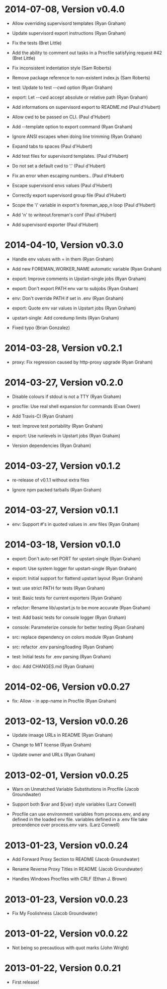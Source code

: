 2014-07-08, Version v0.4.0
==========================

 * Allow overriding supervisord templates (Ryan Graham)

 * Update supervisord export instructions (Ryan Graham)

 * Fix the tests (Bret Little)

 * Add the ability to comment out tasks in a Procfile satisfying request #42 (Bret Little)

 * Fix inconsistent indentation style (Sam Roberts)

 * Remove package reference to non-existent index.js (Sam Roberts)

 * test: Update to test --cwd option (Ryan Graham)

 * export: Let --cwd accept absolute or relative path (Ryan Graham)

 * Add informations on supervisord export to README.md (Paul d'Hubert)

 * Allow cwd to be passed on CLI. (Paul d'Hubert)

 * Add --template option to export command (Ryan Graham)

 * Ignore ANSI escapes when doing line trimming (Ryan Graham)

 * Expand tabs to spaces (Paul d'Hubert)

 * Add test files for supervisord templates. (Paul d'Hubert)

 * Do not set a default cwd to '.' (Paul d'Hubert)

 * Fix an error when escaping numbers.. (Paul d'Hubert)

 * Escape supervisord envs values (Paul d'Hubert)

 * Correctly export supervisord group file (Paul d'Hubert)

 * Scope the 'i' variable in export's foreman_app_n loop (Paul d'Hubert)

 * Add 'n' to writeout.foreman's conf (Paul d'Hubert)

 * Add supervisord exporter (Paul d'Hubert)

2014-04-10, Version v0.3.0
==========================

 * Handle env values with = in them (Ryan Graham)

 * Add new FOREMAN_WORKER_NAME automatic variable (Ryan Graham)

 * export: Improve comments in Upstart-single jobs (Ryan Graham)

 * export: Don't export PATH env var to subjobs (Ryan Graham)

 * env: Don't override PATH if set in .env (Ryan Graham)

 * export: Quote env var values in Upstart jobs (Ryan Graham)

 * upstart-single: Add coredump limits (Ryan Graham)

 * Fixed typo (Brian Gonzalez)

2014-03-28, Version v0.2.1
==========================

 * proxy: Fix regression caused by http-proxy upgrade (Ryan Graham)

2014-03-27, Version v0.2.0
==========================

 * Disable colours if stdout is not a TTY (Ryan Graham)

 * procfile: Use real shell expansion for commands (Evan Owen)

 * Add Travis-CI (Ryan Graham)

 * test: Improve test portability (Ryan Graham)

 * export: Use runlevels in Upstart jobs (Ryan Graham)

 * Version dependencies (Ryan Graham)

2014-03-27, Version v0.1.2
==========================

 * re-release of v0.1.1 without extra files

 * Ignore npm packed tarballs (Ryan Graham)

2014-03-27, Version v0.1.1
==========================

 * env: Support #'s in quoted values in .env files (Ryan Graham)

2014-03-18, Version v0.1.0
==========================

 * export: Don't auto-set PORT for upstart-single (Ryan Graham)

 * export: Use system logger for upstart-single (Ryan Graham)

 * export: Initial support for flattend upstart layout (Ryan Graham)

 * test: use strict PATH for tests (Ryan Graham)

 * test: Basic tests for current exporters (Ryan Graham)

 * refactor: Rename lib/upstart.js to be more accurate (Ryan Graham)

 * test: Add basic tests for console logger (Ryan Graham)

 * console: Parameterize console for better testing (Ryan Graham)

 * src: replace dependency on colors module (Ryan Graham)

 * src: refactor .env parsing/loading (Ryan Graham)

 * test: Initial tests for .env parsing (Ryan Graham)

 * doc: Add CHANGES.md (Ryan Graham)

2014-02-06, Version v0.0.27
===========================

 * fix: Allow - in app-name in Procfile (Ryan Graham)

2013-02-13, Version v0.0.26
===========================

 * Update imaage URLs in README (Ryan Graham)

 * Change to MIT license (Ryan Graham)

 * Update owner and URLs (Ryan Graham)

2013-02-01, Version v0.0.25
===========================

 * Warn on Unmatched Variable Substitutions in Procfile (Jacob Groundwater)

 * Support both $var and ${var} style variables (Larz Conwell)

 * Procfile can use environment variables from process.env, and any defined in the loaded env file. variables defined in a .env file take precendence over process.env vars. (Larz Conwell)

2013-01-23, Version v0.0.24
===========================

 * Add Forward Proxy Section to README (Jacob Groundwater)

 * Rename Reverse Proxy Titles in README (Jacob Groundwater)

 * Handles Windows Procfiles with CRLF (Ethan J. Brown)

2013-01-23, Version v0.0.23
===========================

 * Fix My Foolishness (Jacob Groundwater)

2013-01-22, Version v0.0.22
===========================

 * Not being so precautious with quot marks (John Wright)

2013-01-22, Version 0.0.21
==========================

 * First release!
